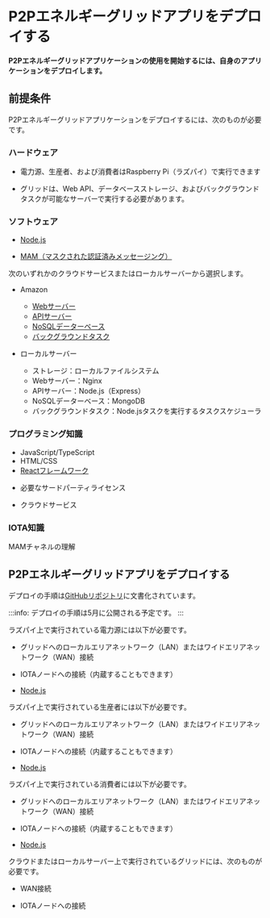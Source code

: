 # P2Pエネルギーグリッドアプリをデプロイする
<!-- # Deploy the P2P energy grid app -->

**P2Pエネルギーグリッドアプリケーションの使用を開始するには、自身のアプリケーションをデプロイします。**
<!-- **To start using the P2P energy grid app, deploy your own application.** -->

## 前提条件
<!-- ## Prerequisites -->

P2Pエネルギーグリッドアプリケーションをデプロイするには、次のものが必要です。
<!-- To deploy the P2P energy grid app, you must have the following: -->

### ハードウェア
<!-- ### Hardware -->

- 電力源、生産者、および消費者はRaspberry Pi（ラズパイ）で実行できます
<!-- - The sources, producers, and consumers can run on Raspberry Pis (RPi) -->
* グリッドは、Web API、データベースストレージ、およびバックグラウンドタスクが可能なサーバーで実行する必要があります。
<!-- - The grid must be run on a server that's capable of web APIs, database storage and background tasks -->

### ソフトウェア
<!-- ### Software -->

- [Node.js](https://nodejs.org/)

- [MAM（マスクされた認証済みメッセージング）](https://github.com/iotaledger/mam.client.js)
<!-- - [MAM (Masked Authenticated Messaging)](https://github.com/iotaledger/mam.client.js) -->

次のいずれかのクラウドサービスまたはローカルサーバーから選択します。
<!-- Choose from one of the following cloud services or a local server: -->

- Amazon
    * [Webサーバー](https://aws.amazon.com/s3/)
    <!-- * [Web server](https://aws.amazon.com/s3/) -->
    * [APIサーバー](https://aws.amazon.com/api-gateway/)
    <!-- * [API server](https://aws.amazon.com/api-gateway/) -->
    * [NoSQLデーターベース](https://aws.amazon.com/dynamodb/)
    <!-- * [NoSQL database](https://aws.amazon.com/dynamodb/) -->
    * [バックグラウンドタスク](https://aws.amazon.com/lambda/)
    <!-- * [Background tasks](https://aws.amazon.com/lambda/) -->

- ローカルサーバー
  <!-- * Local server -->
    * ストレージ：ローカルファイルシステム
    <!-- * Storage: local file system -->
    * Webサーバー：Nginx
    <!-- * Web server: Nginx -->
    * APIサーバー：Node.js（Express）
    <!-- * API server: Node.js with Express -->
    * NoSQLデーターベース：MongoDB
    <!-- * NoSQL database: MongoDB -->
    * バックグラウンドタスク：Node.jsタスクを実行するタスクスケジューラ
    <!-- * Background tasks: Task scheduler running Node.js tasks -->

### プログラミング知識
<!-- ### Programming knowledge -->

- JavaScript/TypeScript
- HTML/CSS
- [Reactフレームワーク](https://github.com/facebook/create-react-app)
<!-- - [React framework](https://github.com/facebook/create-react-app) -->
- 必要なサードパーティライセンス
<!-- - Required third-party licenses -->
- クラウドサービス
<!-- - Cloud services -->

### IOTA知識
<!-- ### IOTA knowledge -->

MAMチャネルの理解
<!-- An understanding of MAM channels. -->

## P2Pエネルギーグリッドアプリをデプロイする
<!-- ## Deploy the P2P energy grid app -->

デプロイの手順は[GitHubリポジトリ](https://github.com/iotaledger/poc-p2p-energy)に文書化されています。
<!--The deployment instructions are documented in the [GitHub repository](https://github.com/iotaledger/poc-p2p-energy).-->

:::info:
デプロイの手順は5月に公開される予定です。
:::
<!-- :::info: -->
<!-- The deployment instructions will be available in May. -->
<!-- ::: -->

ラズパイ上で実行されている電力源には以下が必要です。
<!-- Sources running on RPi need the following: -->
- グリッドへのローカルエリアネットワーク（LAN）またはワイドエリアネットワーク（WAN）接続
<!-- - Local area network (LAN) or wide area network (WAN) connection to the grid -->
- IOTAノードへの接続（内蔵することもできます）
<!-- - Connection to an IOTA node (can be internal) -->
- [Node.js](https://github.com/audstanley/NodeJs-Raspberry-Pi)

ラズパイ上で実行されている生産者には以下が必要です。
<!-- Producers running on RPi need the following: -->
- グリッドへのローカルエリアネットワーク（LAN）またはワイドエリアネットワーク（WAN）接続
<!-- - Local area network (LAN) or wide area network (WAN) connection to the grid -->
- IOTAノードへの接続（内蔵することもできます）
<!-- - Connection to an IOTA node (can be internal) -->
- [Node.js](https://github.com/audstanley/NodeJs-Raspberry-Pi)

ラズパイ上で実行されている消費者には以下が必要です。
<!-- Consumers running on RPi need the following: -->
- グリッドへのローカルエリアネットワーク（LAN）またはワイドエリアネットワーク（WAN）接続
<!-- - Local area network (LAN) or wide area network (WAN) connection to the grid -->
- IOTAノードへの接続（内蔵することもできます）
<!-- - Connection to an IOTA node (can be internal) -->
- [Node.js](https://github.com/audstanley/NodeJs-Raspberry-Pi)

クラウドまたはローカルサーバー上で実行されているグリッドには、次のものが必要です。
<!-- Grids running in the cloud or on a local server need the following: -->
- WAN接続
<!-- - WAN connection -->
- IOTAノードへの接続
<!-- - Connection to an IOTA node -->
